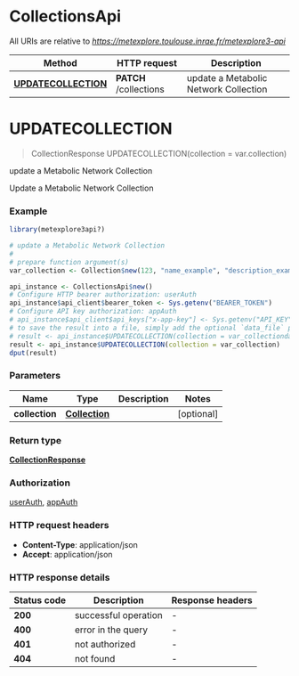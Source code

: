 # CollectionsApi

All URIs are relative to *https://metexplore.toulouse.inrae.fr/metexplore3-api*

Method | HTTP request | Description
------------- | ------------- | -------------
[**UPDATECOLLECTION**](CollectionsApi.md#UPDATECOLLECTION) | **PATCH** /collections | update a Metabolic Network Collection


# **UPDATECOLLECTION**
> CollectionResponse UPDATECOLLECTION(collection = var.collection)

update a Metabolic Network Collection

Update a Metabolic Network Collection

### Example
```R
library(metexplore3api?)

# update a Metabolic Network Collection
#
# prepare function argument(s)
var_collection <- Collection$new(123, "name_example", "description_example", 123) # Collection |  (Optional)

api_instance <- CollectionsApi$new()
# Configure HTTP bearer authorization: userAuth
api_instance$api_client$bearer_token <- Sys.getenv("BEARER_TOKEN")
# Configure API key authorization: appAuth
# api_instance$api_client$api_keys["x-app-key"] <- Sys.getenv("API_KEY")
# to save the result into a file, simply add the optional `data_file` parameter, e.g.
# result <- api_instance$UPDATECOLLECTION(collection = var_collectiondata_file = "result.txt")
result <- api_instance$UPDATECOLLECTION(collection = var_collection)
dput(result)
```

### Parameters

Name | Type | Description  | Notes
------------- | ------------- | ------------- | -------------
 **collection** | [**Collection**](Collection.md)|  | [optional] 

### Return type

[**CollectionResponse**](CollectionResponse.md)

### Authorization

[userAuth](../README.md#userAuth), [appAuth](../README.md#appAuth)

### HTTP request headers

 - **Content-Type**: application/json
 - **Accept**: application/json

### HTTP response details
| Status code | Description | Response headers |
|-------------|-------------|------------------|
| **200** | successful operation |  -  |
| **400** | error in the query |  -  |
| **401** | not authorized |  -  |
| **404** | not found |  -  |

